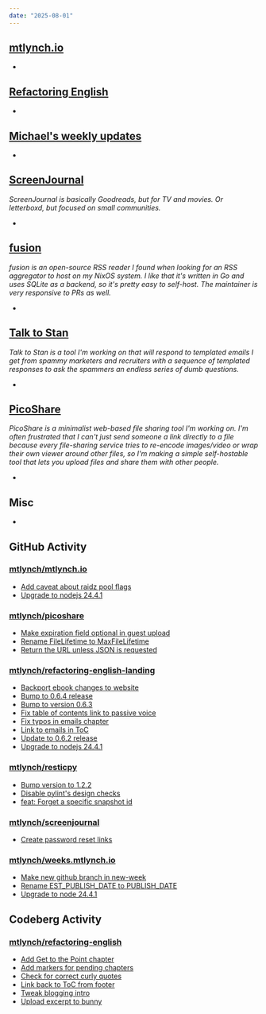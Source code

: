 ```yaml
---
date: "2025-08-01"
---
```


## [mtlynch.io](https://mtlynch.io)

-

## [Refactoring English](https://refactoringenglish.com)

-

## [Michael's weekly updates](https://github.com/mtlynch/weeks.mtlynch.io)

-

## [ScreenJournal](https://thescreenjournal.com/)

_ScreenJournal is basically Goodreads, but for TV and movies. Or letterboxd, but focused on small communities._

-

## [fusion](https://github.com/0x2E/fusion)

_fusion is an open-source RSS reader I found when looking for an RSS aggregator to host on my NixOS system. I like that it's written in Go and uses SQLite as a backend, so it's pretty easy to self-host. The maintainer is very responsive to PRs as well._

-

## [Talk to Stan](https://talktostan.com)

_Talk to Stan is a tool I'm working on that will respond to templated emails I get from spammy marketers and recruiters with a sequence of templated responses to ask the spammers an endless series of dumb questions._

-

## [PicoShare](https://pico.rocks)

_PicoShare is a minimalist web-based file sharing tool I'm working on. I'm often frustrated that I can't just send someone a link directly to a file because every file-sharing service tries to re-encode images/video or wrap their own viewer around other files, so I'm making a simple self-hostable tool that lets you upload files and share them with other people._

-

## Misc

-

## GitHub Activity

### [mtlynch/mtlynch.io](https://github.com/mtlynch/mtlynch.io)

- [Add caveat about raidz pool flags](https://github.com/mtlynch/mtlynch.io/pull/1534)
- [Upgrade to nodejs 24.4.1](https://github.com/mtlynch/mtlynch.io/pull/1533)

### [mtlynch/picoshare](https://github.com/mtlynch/picoshare)

- [Make expiration field optional in guest upload](https://github.com/mtlynch/picoshare/pull/700)
- [Rename FileLifetime to MaxFileLifetime](https://github.com/mtlynch/picoshare/pull/701)
- [Return the URL unless JSON is requested](https://github.com/mtlynch/picoshare/pull/702)

### [mtlynch/refactoring-english-landing](https://github.com/mtlynch/refactoring-english-landing)

- [Backport ebook changes to website](https://github.com/mtlynch/refactoring-english-landing/pull/210)
- [Bump to 0.6.4 release](https://github.com/mtlynch/refactoring-english-landing/pull/215)
- [Bump to version 0.6.3](https://github.com/mtlynch/refactoring-english-landing/pull/214)
- [Fix table of contents link to passive voice](https://github.com/mtlynch/refactoring-english-landing/pull/212)
- [Fix typos in emails chapter](https://github.com/mtlynch/refactoring-english-landing/pull/208)
- [Link to emails in ToC](https://github.com/mtlynch/refactoring-english-landing/pull/213)
- [Update to 0.6.2 release](https://github.com/mtlynch/refactoring-english-landing/pull/211)
- [Upgrade to nodejs 24.4.1](https://github.com/mtlynch/refactoring-english-landing/pull/209)

### [mtlynch/resticpy](https://github.com/mtlynch/resticpy)

- [Bump version to 1.2.2](https://github.com/mtlynch/resticpy/pull/194)
- [Disable pylint's design checks](https://github.com/mtlynch/resticpy/pull/193)
- [feat: Forget a specific snapshot id](https://github.com/mtlynch/resticpy/pull/192)

### [mtlynch/screenjournal](https://github.com/mtlynch/screenjournal)

- [Create password reset links](https://github.com/mtlynch/screenjournal/pull/429)

### [mtlynch/weeks.mtlynch.io](https://github.com/mtlynch/weeks.mtlynch.io)

- [Make new github branch in new-week](https://github.com/mtlynch/weeks.mtlynch.io/pull/22)
- [Rename EST_PUBLISH_DATE to PUBLISH_DATE](https://github.com/mtlynch/weeks.mtlynch.io/pull/24)
- [Upgrade to node 24.4.1](https://github.com/mtlynch/weeks.mtlynch.io/pull/23)

## Codeberg Activity

### [mtlynch/refactoring-english](https://codeberg.org/mtlynch/refactoring-english)

- [Add Get to the Point chapter](https://codeberg.org/mtlynch/refactoring-english/pulls/24)
- [Add markers for pending chapters](https://codeberg.org/mtlynch/refactoring-english/pulls/31)
- [Check for correct curly quotes](https://codeberg.org/mtlynch/refactoring-english/pulls/26)
- [Link back to ToC from footer](https://codeberg.org/mtlynch/refactoring-english/pulls/32)
- [Tweak blogging intro](https://codeberg.org/mtlynch/refactoring-english/pulls/30)
- [Upload excerpt to bunny](https://codeberg.org/mtlynch/refactoring-english/pulls/29)
